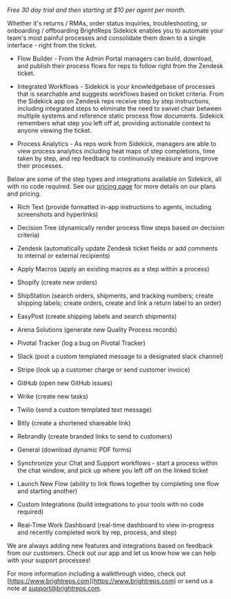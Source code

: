 *Free 30 day trial and then starting at $10 per agent per month.*

Whether it's returns / RMAs, order status inquiries, troubleshooting, or onboarding / offboarding BrightReps Sidekick enables you to automate your team's most painful processes and consolidate them down to a single interface - right from the ticket.

- Flow Builder - From the Admin Portal managers can build, download, and publish their process flows for reps to follow right from the Zendesk ticket.

- Integrated Workflows - Sidekick is your knowledgebase of processes that is searchable and suggests workflows based on ticket criteria. From the Sidekick app on Zendesk reps receive step by step instructions, including integrated steps to eliminate the need to swivel chair between multiple systems and reference static process flow documents. Sidekick remembers what step you left off at, providing actionable context to anyone viewing the ticket.

- Process Analytics - As reps work from Sidekick, managers are able to view process analytics including heat maps of step completions, time taken by step, and rep feedback to continuously measure and improve their processes.

Below are some of the step types and integrations available on Sidekick, all with no code required. See our [pricing page](https://www.brightreps.com/pricing/) for more details on our plans and pricing.

- Rich Text (provide formatted in-app instructions to agents, including screenshots and hyperlinks)

- Decision Tree (dynamically render process flow steps based on decision criteria)

- Zendesk (automatically update Zendesk ticket fields or add comments to internal or external recipients)

- Apply Macros (apply an existing macros as a step within a process)

- Shopify (create new orders)

- ShipStation (search orders, shipments, and tracking numbers; create shipping labels; create orders, create and link a return label to an order)

- EasyPost (create shipping labels and search shipments)

- Arena Solutions (generate new Quality Process records)

- Pivotal Tracker (log a bug on Pivotal Tracker)

- Slack (post a custom templated message to a designated slack channel)

- Stripe (look up a customer charge or send customer invoice)

- GitHub (open new GitHub issues)

- Wrike (create new tasks)

- Twilio (send a custom templated text message)

- Bitly (create a shortened shareable link)

- Rebrandly (create branded links to send to customers)

- General (download dynamic PDF forms)

- Synchronize your Chat and Support workflows - start a process within the chat window, and pick up where you left off on the linked ticket

- Launch New Flow (ability to link flows together by completing one flow and starting another)

- Custom Integrations (build integrations to your tools with no code required)

- Real-Time Work Dashboard (real-time dashboard to view in-progress and recently completed work by rep, process, and step)

We are always adding new features and integrations based on feedback from our customers. Check out our app and let us know how we can help with your support processes!

For more information including a walkthrough video, check out [https://www.brightreps.com](https://www.brightreps.com)  or send us a note at [support@brightreps.com](mailto:support@brightreps.com).